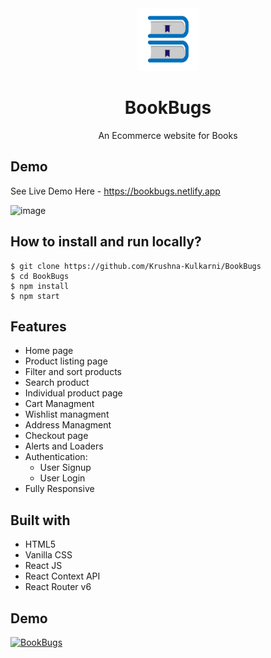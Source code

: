 <div align="center">
  <img src="./src/BBLogo2.png" height="100" width="100" alt="logo"/>
  
# BookBugs
  An Ecommerce website for Books 
</div>

## **Demo**
See Live Demo Here - https://bookbugs.netlify.app

![image](https://github.com/Krushna-Kulkarni/BookBugs/assets/62604823/bb4dc3f0-7c46-4342-90de-fe5073c07d38)


## **How to install and run locally?**

```
$ git clone https://github.com/Krushna-Kulkarni/BookBugs
$ cd BookBugs
$ npm install
$ npm start
```

## **Features**

- Home page
- Product listing page
- Filter and sort products
- Search product
- Individual product page
- Cart Managment
- Wishlist managment
- Address Managment
- Checkout page
- Alerts and Loaders
- Authentication:
  - User Signup
  - User Login
- Fully Responsive

## **Built with**

- HTML5
- Vanilla CSS
- React JS
- React Context API
- React Router v6

## **Demo**

[![BookBugs](https://cdn.loom.com/sessions/thumbnails/36bf0c2bd68645729061125ee93b288f-with-play.gif)](https://www.loom.com/share/36bf0c2bd68645729061125ee93b288f?sid=aa071f2e-f122-4159-a548-88d576cbf394)
